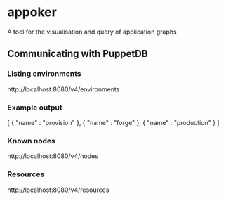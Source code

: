 # appoker
A tool for the visualisation and query of application graphs

## Communicating with PuppetDB
### Listing environments
http://localhost:8080/v4/environments

### Example output
[ {
  "name" : "provision"
}, {
  "name" : "forge"
}, {
  "name" : "production"
} ]

### Known nodes
http://localhost:8080/v4/nodes

### Resources
http://localhost:8080/v4/resources


